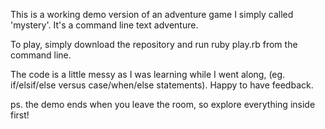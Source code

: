 This is a working demo version of an adventure game I simply called 'mystery'.
It's a command line text adventure.

To play, simply download the repository and run ruby play.rb from the command line.

The code is a little messy as I was learning while I went along, (eg. if/elsif/else versus case/when/else statements).
Happy to have feedback.

ps. the demo ends when you leave the room, so explore everything inside first!
